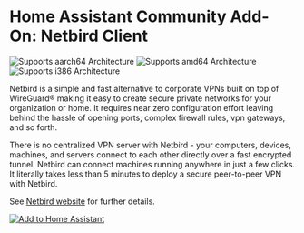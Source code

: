 # Home Assistant Community Add-On: Netbird Client

![Supports aarch64 Architecture][aarch64-shield] ![Supports amd64 Architecture][amd64-shield] ![Supports i386 Architecture][i386-shield]

Netbird is a simple and fast alternative to corporate VPNs built on top of WireGuard® making it easy to create secure private networks for your organization or home. It requires near zero configuration effort leaving behind the hassle of opening ports, complex firewall rules, vpn gateways, and so forth.

There is no centralized VPN server with Netbird - your computers, devices, machines, and servers connect to each other directly over a fast encrypted tunnel. Netbird can connect machines running anywhere in just a few clicks. It literally takes less than 5 minutes to deploy a secure peer-to-peer VPN with Netbird.

See [Netbird website][netbird-website] for further details.

[netbird-website]: https://netbird.io/

[![Add to Home Assistant](https://my.home-assistant.io/badges/supervisor_add_addon_repository.svg)](https://my.home-assistant.io/redirect/supervisor_add_addon_repository/?repository_url=https%3A%2F%2Fgithub.com%2Fglemsom%2Fhassio-netbird)

[aarch64-shield]: https://img.shields.io/badge/aarch64-yes-green.svg
[amd64-shield]: https://img.shields.io/badge/amd64-yes-green.svg
[armhf-shield]: https://img.shields.io/badge/armhf-yes-green.svg
[armv7-shield]: https://img.shields.io/badge/armv7-yes-green.svg
[i386-shield]: https://img.shields.io/badge/i386-yes-green.svg
